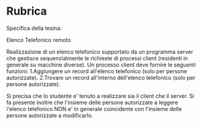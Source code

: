# Rubrica


 
Specifica della tesina:


Elenco Telefonico remoto

Realizzazione di un elenco telefonico supportato da un programma server che
gestisce sequenzialmente le richieste di processi client (residenti
in generale su macchine diverse). Un processo client deve fornire le
seguenti funzioni:
1.Aggiungere un record all'elenco telefonico (solo per persone
autorizzate).
2.Trovare un record all'interno dell'elenco telefonico (solo per persone
autorizzate).

Si precisa che lo studente e' tenuto a realizzare sia il client che il
server. Si fa presente inoltre che l'insieme delle persone autorizzate a
leggere l'elenco telefonico NON e' in generale coincidente con l'insieme
delle persone autorizzate a modificarlo.
